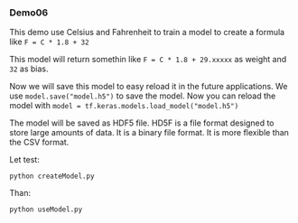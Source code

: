 ### Demo06

This demo use Celsius and Fahrenheit to train a model to create a formula like `F = C * 1.8 + 32`

This model will return somethin like `F = C * 1.8 + 29.xxxxx` as weight and `32` as bias.

Now we will save this model to easy reload it in the future applications. We use `model.save("model.h5")` to save the model.
Now you can reload the model with `model = tf.keras.models.load_model("model.h5")`

The model will be saved as HDF5 file.
HD5F is a file format designed to store large amounts of data. It is a binary file format. It is more flexible than the CSV format.

Let test:

`python createModel.py`

Than:

`python useModel.py`
